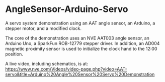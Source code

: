 # AngleSensor-Arduino-Servo
A servo system demonstration using an AAT angle sensor, an Arduino, a stepper motor, and a modified clock.

The core of the demonstration uses an NVE AAT003 angle sensor, an Arduino Uno, a SparkFun ROB-12779 stepper driver. 
In addition, an AD004 magnetic proximity sensor is used to initialize the clock hand to the 12:00 position.

A live video, including schematics, is at:
https://www.nve.com/Videos/video-page.php?video=AAT-servo&title=Arduino%20Angle%20Sensor%20Servo%20Demonstration
